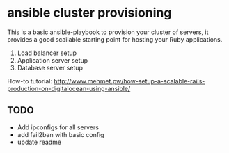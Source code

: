 # ansible cluster provisioning

This is a basic ansible-playbook to provision your cluster of servers, it provides a good scailable starting point for hosting your Ruby applications.

1. Load balancer setup
2. Application server setup
3. Database server setup

How-to tutorial:
http://www.mehmet.pw/how-setup-a-scalable-rails-production-on-digitalocean-using-ansible/


## TODO

- Add ipconfigs for all servers
- add fail2ban with basic config
- update readme
